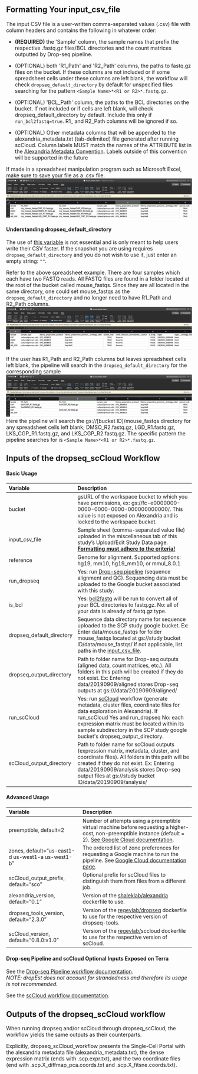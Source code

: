 ## Formatting Your input_csv_file

The input CSV file is a user-written comma-separated values (.csv) file with column headers and contains the following in whatever order:

* **(REQUIRED)** the 'Sample' column, the sample names that prefix the respective .fastq.gz files/BCL directories and the count matrices outputted by Drop-seq pipeline.

* (OPTIONAL) both 'R1_Path' and 'R2_Path' columns, the paths to fastq.gz files on the bucket. If these columns are not included or if some spreadsheet cells under these columns are left blank, the workflow will check `dropseq_default_directory` by default for unspecified files searching for the pattern `<Sample Name>*<R1 or R2>*.fastq.gz`.  

* (OPTIONAL) 'BCL_Path' column, the paths to the BCL directories on the bucket. If not included or if cells are left blank, will check dropseq_default_directory by default. Include this only if `run_bcl2fastq=true`. R1_ and R2_Path columns will be ignored if so.

* (OPTIONAL) Other metadata columns that will be appended to the alexandria_metadata.txt (tab-delimited) file generated after running scCloud. Column labels MUST match the names of the ATTRIBUTE list in the [Alexandria Metadata Convention](https://alexandria-scrna-data-library.readthedocs.io/en/latest/metadata/#the-alexandria-metadata-convention). Labels outside of this convention will be supported in the future

If made in a spreadsheet manipulation program such as Microsoft Excel, make sure to save your file as a .csv file.
![](imgs/csv.png)
  
#### Understanding dropseq_default_directory
The use of [this variable](https://alexandria-scrna-data-library.readthedocs.io/en/latest/dropseq_scCloud/#basic-usage) is not essential and is only meant to help users write their CSV faster. If the snapshot you are using requires `dropseq_default_directory` and you do not wish to use it, just enter an empty string: `""`.

Refer to the above spreadsheet example. There are four samples which each have two FASTQ reads. All FASTQ files are found in a folder located at the root of the bucket called mouse_fastqs. Since they are all located in the same directory, one could set mouse_fastqs as the `dropseq_default_directory` and no longer need to have R1_Path and R2_Path columns. ![](imgs/csv2.png) 
  
If the user has R1_Path and R2_Path columns but leaves spreadsheet cells left blank, the pipeline will search in the `dropseq_default_directory` for the corresponding sample ![](imgs/csv3.png)
Here the pipeline will search the gs://[bucket ID]/mouse_fastqs directory for any spreadsheet cells left blank; DMSO_R2.fastq.gz, LGD_R1.fastq.gz, LKS_CGP_R1.fastq.gz, and LKS_CGP_R2.fastq.gz. The specific pattern the pipeline searches for is `<Sample Name>*<R1 or R2>*.fastq.gz`.

## Inputs of the dropseq_scCloud Workflow
#### Basic Usage
**Variable**|**Description**
:-----------|:--------------
bucket | gsURL of the workspace bucket to which you have permissions, ex: gs://fc-e0000000-0000-0000-0000-000000000000/. This value is not exposed on Alexandria and is locked to the workspace bucket.
input\_csv\_file | Sample sheet (comma-separated value file) uploaded in the miscellaneous tab of this study’s Upload/Edit Study Data page. [**Formatting must adhere to the criteria!**](https://alexandria-scrna-data-library.readthedocs.io/en/latest/dropseq_scCloud/#formatting-your-input_csv_file) 
reference | Genome for alignment. Supported options: hg19, mm10, hg19_mm10, or mmul_8.0.1 
run\_dropseq | Yes: run [Drop-seq pipeline](https://sccloud.readthedocs.io/en/latest/drop_seq.html) (sequence alignment and QC). Sequencing data must be uploaded to the Google bucket associated with this study.
is\_bcl | Yes: [bcl2fastq](https://support.illumina.com/content/dam/illumina-support/documents/documentation/software_documentation/bcl2fastq/bcl2fastq_letterbooklet_15038058brpmi.pdf) will be run to convert all of your BCL directories to fastq.gz. No: all of your data is already of fastq.gz type.
dropseq\_default\_directory | Sequence data directory name for sequence uploaded to the SCP study google bucket. Ex: Enter data/mouse_fastqs for folder mouse_fastqs located at gs://study bucket ID/data/mouse_fastqs/ If not applicable, list paths in the [input_csv_file](http://broad.io/alexandria-format). 
dropseq\_output\_directory | Path to folder name for Drop-seq outputs (aligned data, count matrices, etc.). All folders in this path will be created if they do not exist. Ex: Entering data/20190909/aligned stores Drop-seq outputs at gs:///data/20190909/aligned/
run\_scCloud | Yes: run [scCloud](https://sccloud.readthedocs.io/en/latest/scCloud.html) workflow (generate metadata, cluster files, coordinate files for data exploration in Alexandria). If run_scCloud Yes and run_dropseq No: each expression matrix must be located within its sample subdirectory in the SCP study google bucket's dropseq_output_directory.
scCloud\_output\_directory | Path to folder name for scCloud outputs (expression matrix, metadata, cluster, and coordinate files). All folders in this path will be created if they do not exist. Ex: Entering data/20190909/analysis stores Drop-seq output files at gs://study bucket ID/data/20190909/analysis/

#### Advanced Usage
**Variable**|**Description**
:-----------|:--------------
preemptible, default=2 | Number of attempts using a preemptible virtual machine before requesting a higher-cost, non-preemptible instance (default = 2). [See Google Cloud documentation](https://cloud.google.com/preemptible-vms/).
zones, default=“us-east1-d us-west1-a us-west1-b” | The ordered list of zone preferences for requesting a Google machine to run the pipeline. See [Google Cloud documentation page](https://cloud.google.com/compute/docs/regions-zones/).
scCloud\_output\_prefix, default=“sco” | Optional prefix for scCloud files to distinguish them from files from a different job.
alexandria\_version, default=“0.1” | Version of the [shaleklab/alexandria](https://hub.docker.com/r/shaleklab/alexandria/tags) dockerfile to use. 
dropseq\_tools\_version, default=“2.3.0” | Version of the [regevlab/dropseq](https://hub.docker.com/r/regevlab/dropseq/tags) dockerfile to use for the respective version of dropseq-tools. 
scCloud\_version, default=“0.8.0:v1.0” | Version of the [regevlab/](https://hub.docker.com/u/regevlab)sccloud dockerfile to use for the respective version of scCloud. 

#### Drop-seq Pipeline and scCloud Optional Inputs Exposed on Terra

See the [Drop-seq Pipeline workflow documentation](https://sccloud.readthedocs.io/en/latest/drop_seq.html#inputs).  
*NOTE: dropEst does not account for strandedness and therefore its usage is not recommended.*
  
See the [scCloud workflow documentation](https://sccloud.readthedocs.io/en/latest/scCloud.html#aggregate-matrix).

## Outputs of the dropseq_scCloud workflow

When running dropseq and/or scCloud through dropseq_scCloud, the workflow yields the same outputs as their counterparts.
  
Explicitly, dropseq_scCloud_workflow presents the Single-Cell Portal with the alexandria metadata file (alexandria_metadata.txt), the dense expression matrix (ends with .scp.expr.txt), and the two coordinate files (end with .scp.X_diffmap_pca.coords.txt and .scp.X_fitsne.coords.txt).
  

